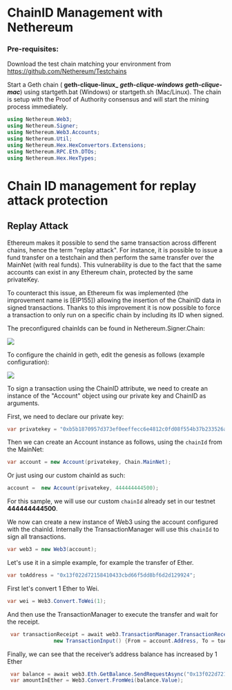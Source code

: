 # ChainID Management with Nethereum

### Pre-requisites:

Download the test chain matching your environment from https://github.com/Nethereum/Testchains

Start a Geth chain ( **geth-clique-linux\_** **_geth-clique-windows_** **_geth-clique-mac_**) using startgeth.bat (Windows) or startgeth.sh (Mac/Linux). The chain is setup with the Proof of Authority consensus and will start the mining process immediately.

```csharp
using Nethereum.Web3; 
using Nethereum.Signer; 
using Nethereum.Web3.Accounts; 
using Nethereum.Util; 
using Nethereum.Hex.HexConvertors.Extensions; 
using Nethereum.RPC.Eth.DTOs; 
using Nethereum.Hex.HexTypes;
```

# Chain ID management for replay attack protection

## Replay Attack

Ethereum makes it possible to send the same transaction across different chains, hence the term "replay attack". For instance, it is possible to issue a fund transfer on a testchain and then
perform the same transfer over the MainNet (with real funds). This vulnerability is due to the fact that the same accounts can exist in any Ethereum chain, protected by the same privateKey.

To counteract this issue, an Ethereum fix was implemented (the improvement name is [EIP155]) allowing the insertion of the ChainID data in signed transactions. Thanks to this improvement it is now possible to force a transaction to only run on a specific chain by including its ID when signed.

The preconfigured chainIds can be found in Nethereum.Signer.Chain:

![](./screenshots/NethereumChainIDManagement1.jpg)

To configure the chainId in geth, edit the genesis as follows (example configuration):

![](./NethereumChainIDManagement2.jpg)

To sign a transaction using the ChainID attribute, we need to create an instance of the "Account" object using our private key and ChainID as arguments.

First, we need to declare our private key:

```csharp
var privatekey = "0xb5b1870957d373ef0eeffecc6e4812c0fd08f554b37b233526acc331bf1544f7";
```

Then we can create an Account instance as follows, using the `chainId` from the MainNet:

```csharp
var account = new Account(privatekey, Chain.MainNet);
```

Or just using our custom chainId as such:

```csharp
account =  new Account(privatekey, 444444444500);
```

For this sample, we will use our custom `chainId` already set in our testnet **444444444500**.

We now can create a new instance of Web3 using the account configured with the chainId. Internally the TransactionManager will use this `chainId` to sign all transactions.

```csharp
var web3 = new Web3(account);
```

Let's use it in a simple example, for example the transfer of Ether.

```csharp
var toAddress = "0x13f022d72158410433cbd66f5dd8bf6d2d129924";
```

First let's convert 1 Ether to Wei.

```csharp
var wei = Web3.Convert.ToWei(1);
```

And then use the TransactionManager to execute the transfer and wait for the receipt.

```csharp
 var transactionReceipt = await web3.TransactionManager.TransactionReceiptService.SendRequestAndWaitForReceiptAsync(
               new TransactionInput() {From = account.Address, To = toAddress, Value = new HexBigInteger(wei)}, null);
```

Finally, we can see that the receiver’s address balance has increased by 1 Ether

```csharp
 var balance = await web3.Eth.GetBalance.SendRequestAsync("0x13f022d72158410433cbd66f5dd8bf6d2d129924");
 var amountInEther = Web3.Convert.FromWei(balance.Value);
```
